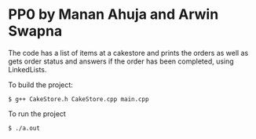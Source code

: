 # PP0 by Manan Ahuja and Arwin Swapna
The code has a list of items at a cakestore and prints the orders as well as gets order status and answers if the order has been completed, using LinkedLists.

To build the project:

```shell
$ g++ CakeStore.h CakeStore.cpp main.cpp
```

To run the project

```shell
$ ./a.out
```
